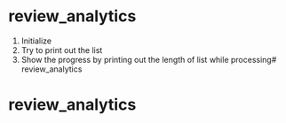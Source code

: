 # review_analytics
1. Initialize
2. Try to print out the list
3. Show the progress by printing out the length of list while processing# review_analytics
# review_analytics